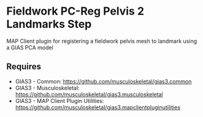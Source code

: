 Fieldwork PC-Reg Pelvis 2 Landmarks Step
========================================
MAP Client plugin for registering a fieldwork pelvis mesh to landmark using a GIAS PCA model

Requires
--------
- GIAS3 - Common: https://github.com/musculoskeletal/gias3.common
- GIAS3 - Musculoskeletal: https://github.com/musculoskeletal/gias3.musculoskeletal
- GIAS3 - MAP Client Plugin Utilities: https://github.com/musculoskeletal/gias3.mapclientpluginutilities
